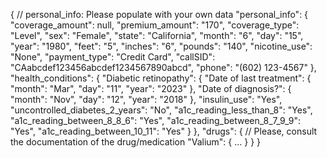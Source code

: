 {
  // personal_info: Please populate with your own data
  "personal_info": {
    "coverage_amount": null,
    "premium_amount": "170",
    "coverage_type": "Level",
    "sex": "Female",
    "state": "California",
    "month": "6",
    "day": "15",
    "year": "1980",
    "feet": "5",
    "inches": "6",
    "pounds": "140",
    "nicotine_use": "None",
    "payment_type": "Credit Card",
    "callSID": "CAabcdef123456abcdef1234567890abcd",
    "phone": "(602) 123-4567"
  },
  "health_conditions": {
    "Diabetic retinopathy": {
      "Date of last treatment": {
        "month": "Mar",
        "day": "11",
        "year": "2023"
      },
      "Date of diagnosis?": {
        "month": "Nov",
        "day": "12",
        "year": "2018"
      },
      "insulin_use": "Yes",
      "uncontrolled_diabetes_2_years": "No",
      "a1c_reading_less_than_8": "Yes",
      "a1c_reading_between_8_8_6": "Yes",
      "a1c_reading_between_8_7_9_9": "Yes",
      "a1c_reading_between_10_11": "Yes"
    }
  },
  "drugs": {
    // Please, consult the documentation of the drug/medication
    "Valium": { ... }
  }
}
